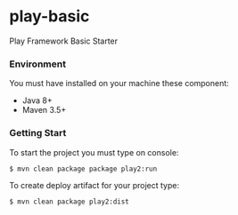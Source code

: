 # play-basic

Play Framework Basic Starter

### Environment

You must have installed on your machine these component:

* Java 8+
* Maven 3.5+

### Getting Start

To start the project you must type on console:

```shell
$ mvn clean package package play2:run
```

To create deploy artifact for your project type:

```shell
$ mvn clean package play2:dist
```

